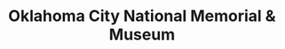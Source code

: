 ---
layout: repo
title: "Oklahoma City National Memorial & Museum"
id: 25019
permalink: repos/25019/
---